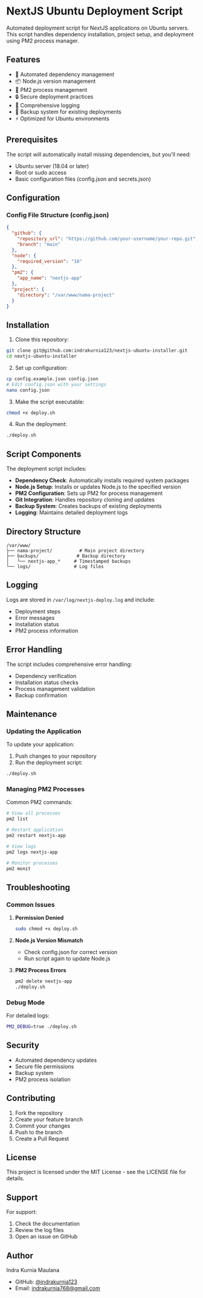 # NextJS Ubuntu Deployment Script

Automated deployment script for NextJS applications on Ubuntu servers. This script handles dependency installation, project setup, and deployment using PM2 process manager.

## Features

- 🔄 Automated dependency management
- 📦 Node.js version management
- 🚀 PM2 process management
- 🔒 Secure deployment practices
- 📝 Comprehensive logging
- 🔄 Backup system for existing deployments
- ⚡ Optimized for Ubuntu environments

## Prerequisites

The script will automatically install missing dependencies, but you'll need:

- Ubuntu server (18.04 or later)
- Root or sudo access
- Basic configuration files (config.json and secrets.json)

## Configuration

### Config File Structure (config.json)

```json
{
  "github": {
    "repository_url": "https://github.com/your-username/your-repo.git",
    "branch": "main"
  },
  "node": {
    "required_version": "18"
  },
  "pm2": {
    "app_name": "nextjs-app"
  },
  "project": {
    "directory": "/var/www/nama-project"
  }
}
```

## Installation

1. Clone this repository:
```bash
git clone git@github.com:indrakurnia123/nextjs-ubuntu-installer.git
cd nextjs-ubuntu-installer
```

2. Set up configuration:
```bash
cp config.example.json config.json
# Edit config.json with your settings
nano config.json
```

3. Make the script executable:
```bash
chmod +x deploy.sh
```

4. Run the deployment:
```bash
./deploy.sh
```

## Script Components

The deployment script includes:

- **Dependency Check**: Automatically installs required system packages
- **Node.js Setup**: Installs or updates Node.js to the specified version
- **PM2 Configuration**: Sets up PM2 for process management
- **Git Integration**: Handles repository cloning and updates
- **Backup System**: Creates backups of existing deployments
- **Logging**: Maintains detailed deployment logs

## Directory Structure

```
/var/www/
├── nama-project/          # Main project directory
├── backups/              # Backup directory
│   └── nextjs-app_*     # Timestamped backups
└── logs/                # Log files
```

## Logging

Logs are stored in `/var/log/nextjs-deploy.log` and include:
- Deployment steps
- Error messages
- Installation status
- PM2 process information

## Error Handling

The script includes comprehensive error handling:
- Dependency verification
- Installation status checks
- Process management validation
- Backup confirmation

## Maintenance

### Updating the Application

To update your application:
1. Push changes to your repository
2. Run the deployment script:
```bash
./deploy.sh
```

### Managing PM2 Processes

Common PM2 commands:
```bash
# View all processes
pm2 list

# Restart application
pm2 restart nextjs-app

# View logs
pm2 logs nextjs-app

# Monitor processes
pm2 monit
```

## Troubleshooting

### Common Issues

1. **Permission Denied**
   ```bash
   sudo chmod +x deploy.sh
   ```

2. **Node.js Version Mismatch**
   - Check config.json for correct version
   - Run script again to update Node.js

3. **PM2 Process Errors**
   ```bash
   pm2 delete nextjs-app
   ./deploy.sh
   ```

### Debug Mode

For detailed logs:
```bash
PM2_DEBUG=true ./deploy.sh
```

## Security

- Automated dependency updates
- Secure file permissions
- Backup system
- PM2 process isolation

## Contributing

1. Fork the repository
2. Create your feature branch
3. Commit your changes
4. Push to the branch
5. Create a Pull Request

## License

This project is licensed under the MIT License - see the LICENSE file for details.

## Support

For support:
1. Check the documentation
2. Review the log files
3. Open an issue on GitHub

## Author

Indra Kurnia Maulana
- GitHub: [@indrakurnia123](https://github.com/indrakurnia123)
- Email: indrakurnia768@gmail.com
